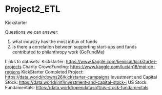 # Project2_ETL

Kickstarter

Questions we can answer: 
1. what industry has the most influx of funds
2. Is there a correlation between supporting start-ups and funds contributed to philanthropy work (GoFundMe)

Links to datasets: 
Kickstarter: https://www.kaggle.com/kemical/kickstarter-projects 
Charity CrowdFunding: https://www.kaggle.com/lucian18/mpi-on-regions
KickStarter Completed Project: https://data.world/rdowns26/kickstarter-campaigns 
Investment and Capital Stock: https://data.world/imf/investment-and-capital-stock-i 
US Stock Fundamentals: https://data.world/opendatasoft/us-stock-fundamentals 
